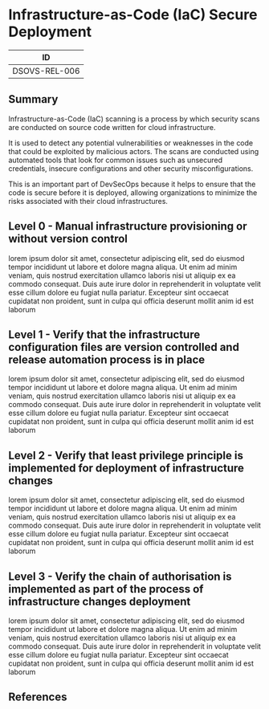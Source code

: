 # Infrastructure-as-Code (IaC) Secure Deployment

| ID            |
| ------------- |
| DSOVS-REL-006 |

## Summary

Infrastructure-as-Code (IaC) scanning is a process by which security scans are conducted on source code written for cloud infrastructure. 

It is used to detect any potential vulnerabilities or weaknesses in the code that could be exploited by malicious actors. The scans are conducted using automated tools that look for common issues such as unsecured credentials, insecure configurations and other security misconfigurations. 

This is an important part of DevSecOps because it helps to ensure that the code is secure before it is deployed, allowing organizations to minimize the risks associated with their cloud infrastructures.

## Level 0 - Manual infrastructure provisioning or without version control

lorem ipsum dolor sit amet, consectetur adipiscing elit, sed do eiusmod tempor incididunt ut labore et dolore magna aliqua. Ut enim ad minim veniam, quis nostrud exercitation ullamco laboris nisi ut aliquip ex ea commodo consequat. Duis aute irure dolor in reprehenderit in voluptate velit esse cillum dolore eu fugiat nulla pariatur. Excepteur sint occaecat cupidatat non proident, sunt in culpa qui officia deserunt mollit anim id est laborum

## Level 1 - Verify that the infrastructure configuration files are version controlled and release automation process is in place

lorem ipsum dolor sit amet, consectetur adipiscing elit, sed do eiusmod tempor incididunt ut labore et dolore magna aliqua. Ut enim ad minim veniam, quis nostrud exercitation ullamco laboris nisi ut aliquip ex ea commodo consequat. Duis aute irure dolor in reprehenderit in voluptate velit esse cillum dolore eu fugiat nulla pariatur. Excepteur sint occaecat cupidatat non proident, sunt in culpa qui officia deserunt mollit anim id est laborum

## Level 2 - Verify that least privilege principle is implemented for deployment of infrastructure changes

lorem ipsum dolor sit amet, consectetur adipiscing elit, sed do eiusmod tempor incididunt ut labore et dolore magna aliqua. Ut enim ad minim veniam, quis nostrud exercitation ullamco laboris nisi ut aliquip ex ea commodo consequat. Duis aute irure dolor in reprehenderit in voluptate velit esse cillum dolore eu fugiat nulla pariatur. Excepteur sint occaecat cupidatat non proident, sunt in culpa qui officia deserunt mollit anim id est laborum

## Level 3 - Verify the chain of authorisation is implemented as part of the process of infrastructure changes deployment

lorem ipsum dolor sit amet, consectetur adipiscing elit, sed do eiusmod tempor incididunt ut labore et dolore magna aliqua. Ut enim ad minim veniam, quis nostrud exercitation ullamco laboris nisi ut aliquip ex ea commodo consequat. Duis aute irure dolor in reprehenderit in voluptate velit esse cillum dolore eu fugiat nulla pariatur. Excepteur sint occaecat cupidatat non proident, sunt in culpa qui officia deserunt mollit anim id est laborum

## References